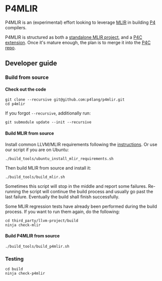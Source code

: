 # P4MLIR

P4MLIR is an (experimental) effort looking to leverage [MLIR](https://mlir.llvm.org/) in building [P4](https://p4.org/) compilers.

P4MLIR is structured as both a [standalone MLIR project](https://github.com/llvm/llvm-project/tree/main/mlir/examples/standalone), and a [P4C extension](https://github.com/fruffy/p4dummy). Once it's mature enough, the plan is to merge it into the [P4C repo](https://github.com/p4lang/p4c).

## Developer guide

### Build from source

#### Check out the code

```shell
git clone --recursive git@github.com:p4lang/p4mlir.git
cd p4mlir
```

If you forgot `--recursive`, additionally run:

```shell
git submodule update --init --recursive
```

#### Build MLIR from source

Install common LLVM/MLIR requirements following the [instructions](https://mlir.llvm.org/getting_started/). Or use our script if you are on Ubuntu:

```shell
./build_tools/ubuntu_install_mlir_requirements.sh
```

Then build MLIR from source and install it:

```shell
./build_tools/build_mlir.sh
```

Sometimes this script will stop in the middle and report some failures. Re-running the script will continue the build process and usually go past the last failure. Eventually the build shall finish successfully.

Some MLIR regression tests have already been performed during the build process. If you want to run them again, do the following:

```shell
cd third_party/llvm-project/build
ninja check-mlir
```

#### Build P4MLIR from source

```shell
./build_tools/build_p4mlir.sh
```

### Testing

```shell
cd build
ninja check-p4mlir
```
